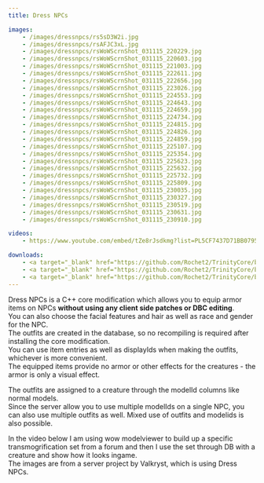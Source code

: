 ```yaml
---
title: Dress NPCs

images:
    - /images/dressnpcs/rs5sD3W2i.jpg
    - /images/dressnpcs/rsAFJC3xL.jpg
    - /images/dressnpcs/rsWoWScrnShot_031115_220229.jpg
    - /images/dressnpcs/rsWoWScrnShot_031115_220603.jpg
    - /images/dressnpcs/rsWoWScrnShot_031115_221003.jpg
    - /images/dressnpcs/rsWoWScrnShot_031115_222611.jpg
    - /images/dressnpcs/rsWoWScrnShot_031115_222656.jpg
    - /images/dressnpcs/rsWoWScrnShot_031115_223026.jpg
    - /images/dressnpcs/rsWoWScrnShot_031115_224553.jpg
    - /images/dressnpcs/rsWoWScrnShot_031115_224643.jpg
    - /images/dressnpcs/rsWoWScrnShot_031115_224659.jpg
    - /images/dressnpcs/rsWoWScrnShot_031115_224734.jpg
    - /images/dressnpcs/rsWoWScrnShot_031115_224815.jpg
    - /images/dressnpcs/rsWoWScrnShot_031115_224826.jpg
    - /images/dressnpcs/rsWoWScrnShot_031115_224859.jpg
    - /images/dressnpcs/rsWoWScrnShot_031115_225107.jpg
    - /images/dressnpcs/rsWoWScrnShot_031115_225354.jpg
    - /images/dressnpcs/rsWoWScrnShot_031115_225623.jpg
    - /images/dressnpcs/rsWoWScrnShot_031115_225632.jpg
    - /images/dressnpcs/rsWoWScrnShot_031115_225732.jpg
    - /images/dressnpcs/rsWoWScrnShot_031115_225809.jpg
    - /images/dressnpcs/rsWoWScrnShot_031115_230035.jpg
    - /images/dressnpcs/rsWoWScrnShot_031115_230327.jpg
    - /images/dressnpcs/rsWoWScrnShot_031115_230519.jpg
    - /images/dressnpcs/rsWoWScrnShot_031115_230631.jpg
    - /images/dressnpcs/rsWoWScrnShot_031115_230910.jpg

videos:
    - https://www.youtube.com/embed/tZe8rJsdkmg?list=PL5CF7437D71BB0795

downloads:
    - <a target="_blank" href="https://github.com/Rochet2/TrinityCore/blob/dressnpcs/src/server/scripts/Custom/DressNPCs/" class="download button" onClick="ga('send', 'event', 'Download', 'click', 'Dress NPCs TrinityCore 3.3.5');">TrinityCore 3.3.5</a>
    - <a target="_blank" href="https://github.com/Rochet2/TrinityCore/blob/dressnpcs_6.x/src/server/scripts/Custom/DressNPCs/" class="download button" onClick="ga('send', 'event', 'Download', 'click', 'Dress NPCs TrinityCore 6.x');">TrinityCore 6.x</a>
    - <a target="_blank" href="https://github.com/Rochet2/TrinityCore/blob/dressnpcs_7.x/src/server/scripts/Custom/DressNPCs/" class="download button" onClick="ga('send', 'event', 'Download', 'click', 'Dress NPCs TrinityCore 7.x');">TrinityCore 7.x</a>
---
```


Dress NPCs is a C++ core modification which allows you to equip armor items on NPCs **without using any client side patches or DBC editing**.  
You can also choose the facial features and hair as well as race and gender for the NPC.  
The outfits are created in the database, so no recompiling is required after installing the core modification.  
You can use item entries as well as displayIds when making the outfits, whichever is more convenient.  
The equipped items provide no armor or other effects for the creatures - the armor is only a visual effect.

The outfits are assigned to a creature through the modelId columns like normal models.  
Since the server allow you to use multiple modelIds on a single NPC, you can also use multiple outfits as well. Mixed use of outfits and modelids is also possible.

In the video below I am using wow modelviewer to build up a specific transmogrification set from a forum and then I use the set through DB with a creature and show how it looks ingame.   
The images are from a server project by Valkryst, which is using Dress NPCs.

